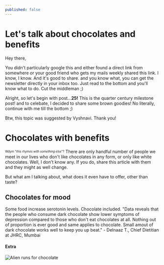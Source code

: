 ```yaml
---
published: false
---
```

# Let's talk about chocolates and benefits

Hey there,

You didn't particularly google this and either found a direct link from somewhere or your good friend who gets my mails weekly shared this link. I know, I know. And it's good to share. and you know what, you can get the newsletter directly in your inbox too. Just read to the bottom and you'll know what to do. Cut the middleman ;)

Alright, so let's begin with post...**25!** This is the quarter century milestone post! and to celebate, I decided to share some brown goodies! No literally, continue with me till the bottom ;)

Btw, this topic was suggested by Vyshnavi. Thank you!

# Chocolates with benefits

<sub><sup>Wdym "*this rhymes with something else*"?</sup></sub>
There are only handful number of people we meet in our lives who don't like chocolates in any form, or only like white chocolates. Well, I don't know any. If you do, share this article with them and they might as well change.

But what am I talking about, what does it even have to offer, other than taste?

## Chocolates for mood
Some food increase serotonin levels. Chocolate included. "Data reveals that the people who consume dark chocolate show lower symptoms of depression compared to those who don't eat chocolates at all. Nothing out of proportion is ever good and same applies to chocolate. Small amout of dark chocolate works well to keep you up beat." - Delnaaz T., Chief Dietitian at JHRC, Mumbai




#### Extra
![Alien runs for chocolate](https://alltvspots.com/wp-content/uploads/2017/06/cadbury_advert_alien_treadmill.jpg)